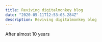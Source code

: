 ```yaml
---
title: Reviving digitalmonkey blog
date: "2020-05-11T12:53:03.284Z"
description: Reviving digitalmonkey blog
---
```


After almost 10 years
<!--stackedit_data:
eyJoaXN0b3J5IjpbMjA3MDA1NzY2NCw1NzYxMDU2OTYsLTE3Mj
U2MTQ0MzhdfQ==
-->